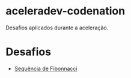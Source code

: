 # aceleradev-codenation

Desafios aplicados durante a aceleração.

# Desafios

* [Sequência de Fibonnacci](java-0)